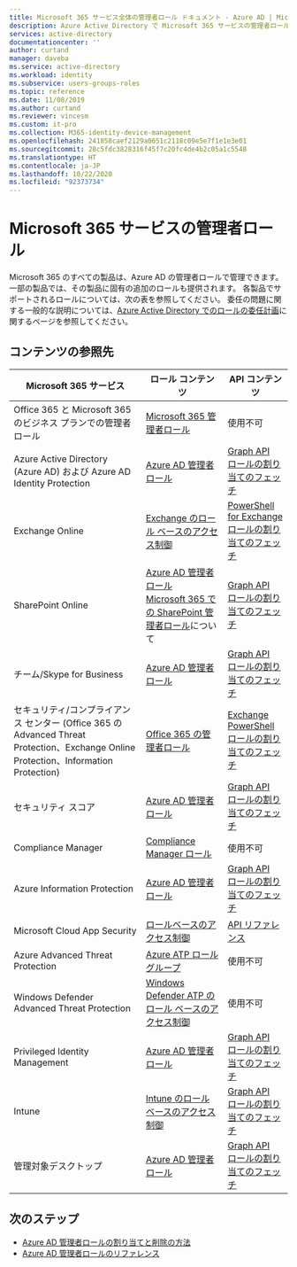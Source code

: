 ```yaml
---
title: Microsoft 365 サービス全体の管理者ロール ドキュメント - Azure AD | Microsoft Docs
description: Azure Active Directory で Microsoft 365 サービスの管理者ロールのコンテンツおよび API リファレンスを検索する
services: active-directory
documentationcenter: ''
author: curtand
manager: daveba
ms.service: active-directory
ms.workload: identity
ms.subservice: users-groups-roles
ms.topic: reference
ms.date: 11/08/2019
ms.author: curtand
ms.reviewer: vincesm
ms.custom: it-pro
ms.collection: M365-identity-device-management
ms.openlocfilehash: 241858caef2129a0651c2118c09e5e7f1e1e3e01
ms.sourcegitcommit: 28c5fdc3828316f45f7c20fc4de4b2c05a1c5548
ms.translationtype: HT
ms.contentlocale: ja-JP
ms.lasthandoff: 10/22/2020
ms.locfileid: "92373734"
---
```

# <a name="administrator-roles-for-microsoft-365-services"></a>Microsoft 365 サービスの管理者ロール

Microsoft 365 のすべての製品は、Azure AD の管理者ロールで管理できます。 一部の製品では、その製品に固有の追加のロールも提供されます。 各製品でサポートされるロールについては、次の表を参照してください。 委任の問題に関する一般的な説明については、[Azure Active Directory でのロールの委任計画](concept-delegation.md)に関するページを参照してください。

## <a name="where-to-find-content"></a>コンテンツの参照先

Microsoft 365 サービス | ロール コンテンツ | API コンテンツ
---------------------- | ------------------ | -----------------
Office 365 と Microsoft 365 のビジネス プランでの管理者ロール | [Microsoft 365 管理者ロール](/office365/admin/add-users/about-admin-roles?view=o365-worldwide) | 使用不可
Azure Active Directory (Azure AD) および Azure AD Identity Protection| [Azure AD 管理者ロール](permissions-reference.md) | [Graph API](/graph/api/overview?view=graph-rest-1.0)<br>[ロールの割り当てのフェッチ](/graph/api/directoryrole-list?view=graph-rest-1.0)
Exchange Online| [Exchange のロール ベースのアクセス制御](/exchange/understanding-role-based-access-control-exchange-2013-help) |  [PowerShell for Exchange](/powershell/module/exchange/role-based-access-control/add-managementroleentry?view=exchange-ps)<br>[ロールの割り当てのフェッチ](/powershell/module/exchange/role-based-access-control/get-rolegroup?view=exchange-ps)
SharePoint Online | [Azure AD 管理者ロール](permissions-reference.md)<br>[Microsoft 365 での SharePoint 管理者ロール](/sharepoint/sharepoint-admin-role)について | [Graph API](/graph/api/overview?view=graph-rest-1.0)<br>[ロールの割り当てのフェッチ](/graph/api/directoryrole-list?view=graph-rest-1.0)
チーム/Skype for Business | [Azure AD 管理者ロール](permissions-reference.md) | [Graph API](/graph/api/overview?view=graph-rest-1.0)<br>[ロールの割り当てのフェッチ](/graph/api/directoryrole-list?view=graph-rest-1.0)
セキュリティ/コンプライアンス センター (Office 365 の Advanced Threat Protection、Exchange Online Protection、Information Protection) | [Office 365 の管理者ロール](/office365/SecurityCompliance/permissions-in-the-security-and-compliance-center) | [Exchange PowerShell](/powershell/module/exchange/role-based-access-control/add-managementroleentry?view=exchange-ps)<br>[ロールの割り当てのフェッチ](/powershell/module/exchange/role-based-access-control/get-rolegroup?view=exchange-ps)
セキュリティ スコア | [Azure AD 管理者ロール](permissions-reference.md) | [Graph API](/graph/api/overview?view=graph-rest-1.0)<br>[ロールの割り当てのフェッチ](/graph/api/directoryrole-list?view=graph-rest-1.0)
Compliance Manager | [Compliance Manager ロール](/office365/securitycompliance/meet-data-protection-and-regulatory-reqs-using-microsoft-cloud#permissions-and-role-based-access-control) | 使用不可
Azure Information Protection | [Azure AD 管理者ロール](permissions-reference.md) | [Graph API](/graph/api/overview?view=graph-rest-1.0)<br>[ロールの割り当てのフェッチ](/graph/api/directoryrole-list?view=graph-rest-1.0)
Microsoft Cloud App Security | [ロールベースのアクセス制御](/cloud-app-security/manage-admins) | [API リファレンス](/cloud-app-security/api-tokens) 
Azure Advanced Threat Protection | [Azure ATP ロール グループ](/azure-advanced-threat-protection/atp-role-groups) | 使用不可
Windows Defender Advanced Threat Protection | [Windows Defender ATP のロール ベースのアクセス制御](/windows/security/threat-protection/windows-defender-atp/rbac-windows-defender-advanced-threat-protection) | 使用不可
Privileged Identity Management | [Azure AD 管理者ロール](permissions-reference.md) | [Graph API](/graph/api/overview?view=graph-rest-1.0)<br>[ロールの割り当てのフェッチ](/graph/api/directoryrole-list?view=graph-rest-1.0)
Intune | [Intune のロール ベースのアクセス制御](/intune/role-based-access-control) | [Graph API](/graph/api/resources/intune-rbac-conceptual?view=graph-rest-beta)<br>[ロールの割り当てのフェッチ](/graph/api/intune-rbac-roledefinition-list?view=graph-rest-beta)
管理対象デスクトップ | [Azure AD 管理者ロール](permissions-reference.md) | [Graph API](/graph/api/overview?view=graph-rest-1.0)<br>[ロールの割り当てのフェッチ](/graph/api/directoryrole-list?view=graph-rest-1.0)

## <a name="next-steps"></a>次のステップ

* [Azure AD 管理者ロールの割り当てと削除の方法](manage-roles-portal.md)
* [Azure AD 管理者ロールのリファレンス](permissions-reference.md)